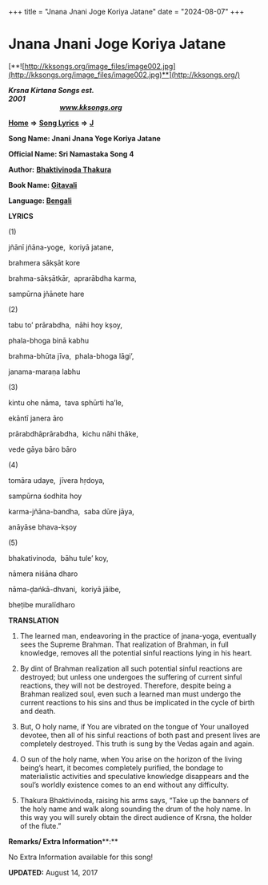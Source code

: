 +++
title = "Jnana Jnani Joge Koriya Jatane"
date = "2024-08-07"
+++

# Jnana Jnani Joge Koriya Jatane
[**![http://kksongs.org/image_files/image002.jpg](http://kksongs.org/image_files/image002.jpg)**](http://kksongs.org/)

**_Krsna Kirtana Songs est. 2001_**                                                                                                                                                 **_www.kksongs.org_**

**[Home](http://kksongs.org/)** **⇒** **[Song Lyrics](http://kksongs.org/lyrics.html)** **⇒** **[J](http://kksongs.org/songs/song_j.html)**

**Song Name: Jnani Jnana Yoge Koriya Jatane**

**Official Name: Sri Namastaka Song 4**

**Author:** [**Bhaktivinoda Thakura**](http://kksongs.org/authors/list/bhaktivinoda.html)

**Book Name: [Gitavali](http://kksongs.org/authors/literature/gitavali.html)**

**Language: [Bengali](http://kksongs.org/language/list/bengali.html)**

**LYRICS**

(1)

jñānī jñāna-yoge,  koriyā jatane,

brahmera sākṣāt kore

brahma-sākṣātkār,  aprarābdha karma,

sampūrna jñānete hare

(2)

tabu to’ prārabdha,  nāhi hoy kṣoy,

phala-bhoga binā kabhu

brahma-bhūta jīva,  phala-bhoga lāgi’,

janama-maraṇa labhu

(3)

kintu ohe nāma,  tava sphūrti ha’le,

ekāntī janera āro

prārabdhāprārabdha,  kichu nāhi thāke,

vede gāya bāro bāro

(4)

tomāra udaye,  jīvera hṛdoya,

sampūrna śodhita hoy

karma-jñāna-bandha,  saba dūre jāya,

anāyāse bhava-kṣoy

(5)

bhakativinoda,  bāhu tule’ koy,

nāmera niśāna dharo

nāma-ḍańkā-dhvani,  koriyā jāibe,

bheṭibe muralīdharo

**TRANSLATION**

1) The learned man, endeavoring in the practice of jnana-yoga, eventually sees the Supreme Brahman. That realization of Brahman, in full knowledge, removes all the potential sinful reactions lying in his heart.

2) By dint of Brahman realization all such potential sinful reactions are destroyed; but unless one undergoes the suffering of current sinful reactions, they will not be destroyed. Therefore, despite being a Brahman realized soul, even such a learned man must undergo the current reactions to his sins and thus be implicated in the cycle of birth and death.

3) But, O holy name, if You are vibrated on the tongue of Your unalloyed devotee, then all of his sinful reactions of both past and present lives are completely destroyed. This truth is sung by the Vedas again and again.

4) O sun of the holy name, when You arise on the horizon of the living being’s heart, it becomes completely purified, the bondage to materialistic activities and speculative knowledge disappears and the soul’s worldly existence comes to an end without any difficulty.

5) Thakura Bhaktivinoda, raising his arms says, “Take up the banners of the holy name and walk along sounding the drum of the holy name. In this way you will surely obtain the direct audience of Krsna, the holder of the flute.”

**Remarks/ Extra Information****:**

No Extra Information available for this song!

**UPDATED:** August 14, 2017